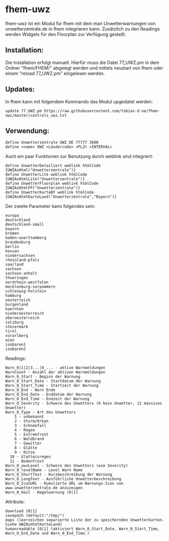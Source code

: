 # fhem-uwz

fhem-uwz ist ein Modul für fhem mit dem man Unwetterwarnungen von unwetterzentrale.de in fhem integrieren kann.
Zusätzlich zu den Readings werden Widgets für den Floorplan zur Verfügung gestellt.


Installation:
-----------------------------------------
Die Installation erfolgt manuell. Hierfür muss die Datei 77_UWZ.pm in dem Ordner "fhem/FHEM/" abgelegt werden und mittels neustart von fhem oder einem "reload 77_UWZ.pm" eingelesen werden.


Updates:
-----------------------------------------
In fhem kann mit folgendem Kommando das Modul upgedatet werden:

    update 77_UWZ.pm https://raw.githubusercontent.com/tobias-d-oe/fhem-uwz/master/controls_uwz.txt


Verwendung:
-----------------------------------------
    define Unwetterzentrale UWZ DE 77777 3600
    define <name> UWZ <Ländercode> <PLZ> <INTERVAL>

Auch ein paar Funktionen zur Benutzung durch weblink sind integriert:

    define UnwetterDetailiert weblink htmlCode {UWZAsHtml("Unwetterzentrale")}
    define UnwetterLite weblink htmlCode {UWZAsHtmlLite("Unwetterzentrale")}
    define UnwetterFloorplan weblink htmlCode {UWZAsHtmlFP("Unwetterzentrale")}
    define UnwetterKarteBY weblink htmlCode {UWZAsHtmlKarteLand("Unwetterzentrale","Bayern")}

Der zweite Parameter kann folgendes sein:

    europa
    deutschland
    deutschland-small
    bayern
    bremen
    baden-wuerttemberg
    brandenburg
    berlin
    hessen
    niedersachsen
    rheinland-pfalz
    saarland
    sachsen
    sachsen-anhalt
    thueringen
    nordrhein-westfalen
    mecklenburg-vorpommern
    schleswig-holstein
    hamburg
    oesterreich
    burgenland
    kaernten
    niederoesterreich
    oberoesterreich
    salzburg
    steiermark
    tirol
    vorarlberg
    wien
    isobaren1
    isobaren2


Readings:

    Warn_0|1|2|3...|9_... - aktive Warnmeldungen
    WarnCount - Anzahl der aktiven Warnmeldungen
    Warn_0_Start - Beginn der Warnung
    Warn_0_Start_Date - Startdatum der Warnung
    Warn_0_Start_Time - Startzeit der Warnung
    Warn_0_End - Warn Ende
    Warn_0_End_Date - Enddatum der Warnung
    Warn_0_End_Time - Endzeit der Warnung
    Warn_0_Severity - Schwere des Unwetters (0 kein Unwetter, 12 massives Unwetter)
    Warn_0_Type - Art des Unwetters
        1 - unbekannt
        2 - Sturm/Orkan
        3 - Schneefall
        4 - Regen
        5 - Extremfrost
        6 - Waldbrand
        7 - Gewitter
        8 - Glätte
        9 - Hitze
      10 - Glatteisregen
      11 - Bodenfrost
    Warn_0_uwzLevel - Schwere des Unwetters (wie Severity)
    Warn_0_levelName - Level Warn Name
    Warn_0_ShortText - Kurzbeschreibung der Warnung
    Warn_0_LongText - Ausführliche Unwetterbeschreibung
    Warn_0_IconURL - Kumulierte URL um Warnungs-Icon von www.unwetterzentrale.de anzuzeigen
    Warn_0_Hail - Hagelwarnung (0|1)


Attribute:

    download [0|1]
    savepath (default:"/tmp/")
    maps (leerzeichen separierte Liste der zu speichernden Unwetterkarten. Siehe UWZAsHtmlKarteLand)
    humanreadable [0|1] (aktiviert Warn_0_Start_Date, Warn_0_Start_Time, Warn_0_End_Date und Warn_0_End_Time.)



